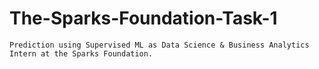 # The-Sparks-Foundation-Task-1

    Prediction using Supervised ML as Data Science & Business Analytics Intern at the Sparks Foundation. 
